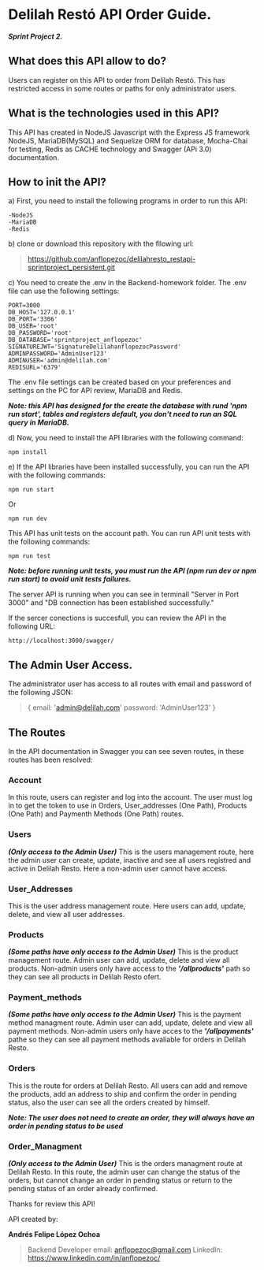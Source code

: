 # Delilah Restó API Order Guide.
***Sprint Project 2.***

## What does this API allow to do?
Users can register on this API to order from Delilah Restó. This has restricted access in some routes or paths for only administrator users.

## What is the technologies used in this API?
This API has created in NodeJS Javascript with the Express JS framework NodeJS, MariaDB(MySQL) and Sequelize ORM for database, Mocha-Chai for testing, Redis as CACHE technology and Swagger (APi 3.0) documentation.

## How to init the API?
a) First, you need to install the following programs in order to run this API:

    -NodeJS
    -MariaDB
    -Redis

b)  clone or download this repository with the fllowing url:
>https://github.com/anflopezoc/delilahresto_restapi-sprintproject_persistent.git


c) You need to create the .env in the Backend-homework folder. The .env file can use the following settings:

    PORT=3000
    DB_HOST='127.0.0.1'
    DB_PORT='3306'
    DB_USER='root'
    DB_PASSWORD='root'
    DB_DATABASE='sprintproject_anflopezoc'
    SIGNATUREJWT='SignatureDelilahanflopezocPassword'
    ADMINPASSWORD='AdminUser123'
    ADMINUSER='admin@delilah.com'
    REDISURL='6379'

The .env file settings can be created based on your preferences and settings on the PC for API review, MariaDB and Redis.

***Note: this API has designed for the create the database with rund 'npm run start', tables and registers default, you don't need to run an SQL query in MariaDB.***

d) Now, you need to install the API libraries with the following command:

    npm install

e) If the API libraries have been installed successfully, you can run the API with the following commands:

    npm run start
     
Or

    npm run dev 

This API has unit tests on the account path. You can run API unit tests with the following commands:

    npm run test

***Note: before running unit tests, you must run the API (npm run dev or npm run start) to avoid unit tests failures.***

The server API is running when you can see in terminall "Server in Port 3000" and "DB connection has been established successfully."

If the sercer conections is succesfull, you can review the API in the following URL:

    http://localhost:3000/swagger/

## The Admin User Access.

The administrator user has access to all routes with email and password of the following JSON:

>{
>email: 'admin@delilah.com'
>password: 'AdminUser123'
>}

## The Routes

In the API documentation in Swagger you can see seven routes, in these routes has been resolved:

### Account 
In this route, users can register and log into the account. The user must log in to get the token to use in Orders, User_addresses (One Path), Products (One Path) and Paymenth Methods (One Path) routes.

### Users
***(Only access to the Admin User)***
This is the users management route, here the admin user can create, update, inactive and see all users registred and active in Delilah Resto. Here a non-admin user cannot have access.

### User_Addresses
This is the user address management route. Here users can add, update, delete, and view all user addresses.

### Products
***(Some paths have only access to the Admin User)***
This is the product management route. Admin user can add, update, delete and view all products. Non-admin users only have access to the ***'/allproducts'*** path so they can see all products in Delilah Resto ofert. 

### Payment_methods
***(Some paths have only access to the Admin User)***
This is the payment method managment route. Admin user can add, update, delete and view all payment methods. Non-admin users only have acces to the ***'/allpayments'*** pathe so they can see all payment methods avaliable for orders in Delilah Resto.

### Orders
This is the route for orders at Delilah Resto. All users can add and remove the products, add an address to ship and confirm the order in pending status, also the user can see all the orders created by himself.

***Note: The user does not need to create an order, they will always have an order in pending status to be used***

### Order_Managment
***(Only access to the Admin User)***
This is the orders managment route at Delilah Resto. In this route, the admin user can change the status of the orders, but cannot change an order in pending status or return to the pending status of an order already confirmed.

Thanks for review this API!

API created by:


**Andrés Felipe López Ochoa**
>  Backend Developer
>  email: anflopezoc@gmail.com
>  LinkedIn: https://www.linkedin.com/in/anflopezoc/
